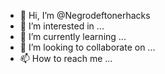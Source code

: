 - 👋 Hi, I’m @Negrodeftonerhacks
- 👀 I’m interested in ...
- 🌱 I’m currently learning ...
- 💞️ I’m looking to collaborate on ...
- 📫 How to reach me ...

<!---
Negrodeftonerhacks/Negrodeftonerhacks is a ✨ special ✨ repository because its `README.md` (this file) appears on your GitHub profile.
You can click the Preview link to take a look at your changes.
--->
